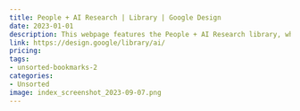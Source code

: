```yaml
---
title: People + AI Research | Library | Google Design
date: 2023-01-01
description: This webpage features the People + AI Research library, which contains resources and research on designing and developing artificial intelligence systems that are ethical, responsible, and human-centered.
link: https://design.google/library/ai/
pricing: 
tags: 
- unsorted-bookmarks-2 
categories: 
- Unsorted 
image: index_screenshot_2023-09-07.png
---
```

